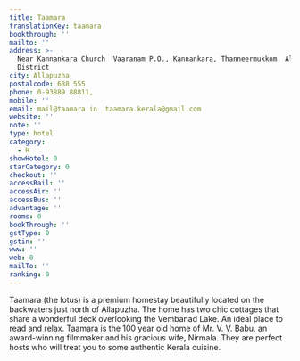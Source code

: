 ```yaml
---
title: Taamara
translationKey: taamara
bookthrough: ''
mailto: ''
address: >-
  Near Kannankara Church  Vaaranam P.O., Kannankara, Thanneermukkom  Alleppey
  District
city: Allapuzha
postalcode: 688 555
phone: 0-93889 88811,
mobile: ''
email: mail@taamara.in  taamara.kerala@gmail.com
website: ''
note: ''
type: hotel
category:
  - H
showHotel: 0
starCategory: 0
checkout: ''
accessRail: ''
accessAir: ''
accessBus: ''
advantage: ''
rooms: 0
bookThrough: ''
gstType: 0
gstin: ''
www: ''
web: 0
mailTo: ''
ranking: 0
---
```







Taamara (the lotus) is a premium homestay beautifully located on the backwaters just north of  Allapuzha.  The home has two chic cottages that share a wonderful deck overlooking the Vembanad Lake. An ideal place to read and relax.    Taamara is the 100 year old home of Mr. V. V. Babu, an award-winning filmmaker and his gracious wife, Nirmala. They are perfect hosts who will treat you to some authentic Kerala cuisine.